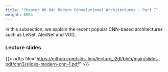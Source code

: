 ```yaml
---
title: "Chapter 06.04: Modern Convolutional Architectures - Part I"
weight: 6004
---
```

In this subsection, we explain the recent popular CNN-based architectures such as LeNet, AlexNet and VGG.

<!--more-->
### Lecture slides

{{< pdfjs file="https://github.com/slds-lmu/lecture_i2dl/blob/main/slides-pdf/cnn3/slides-modern-cnn-1.pdf" >}}

